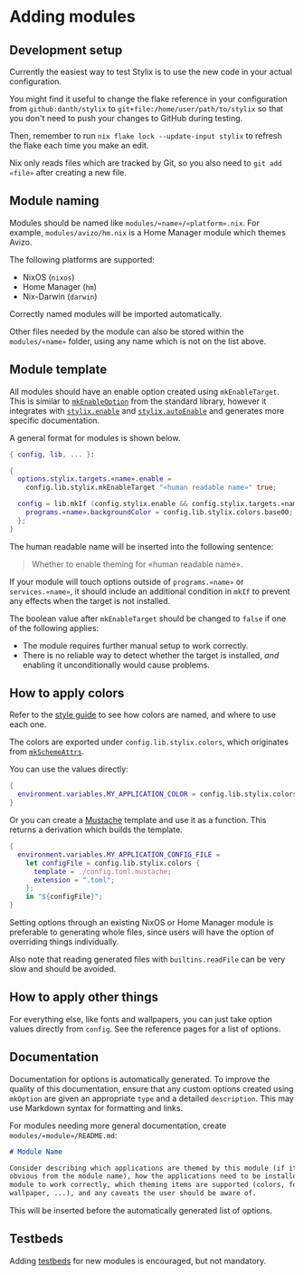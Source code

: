 # Adding modules

## Development setup

Currently the easiest way to test Stylix is to use the new code in your
actual configuration.

You might find it useful to change the flake reference in your configuration
from `github:danth/stylix` to `git+file:/home/user/path/to/stylix`
so that you don't need to push your changes to GitHub during testing.

Then, remember to run `nix flake lock --update-input stylix` to refresh the
flake each time you make an edit.

Nix only reads files which are tracked by Git, so you also need to
`git add «file»` after creating a new file.

## Module naming

Modules should be named like `modules/«name»/«platform».nix`. For example,
`modules/avizo/hm.nix` is a Home Manager module which themes Avizo.

The following platforms are supported:

- NixOS (`nixos`)
- Home Manager (`hm`)
- Nix-Darwin (`darwin`)

Correctly named modules will be imported automatically.

Other files needed by the module can also be stored within the
`modules/«name»` folder, using any name which is not on the list above.

## Module template

All modules should have an enable option created using `mkEnableTarget`.
This is similar to
[`mkEnableOption`](https://nix-community.github.io/docnix/reference/lib/options/lib-options-mkenableoption/)
from the standard library, however it integrates with
[`stylix.enable`](./options/nixos.md#stylixenable) and
[`stylix.autoEnable`](./options/nixos.md#stylixautoenable)
and generates more specific documentation.

A general format for modules is shown below.

```nix
{ config, lib, ... }:

{
  options.stylix.targets.«name».enable =
    config.lib.stylix.mkEnableTarget "«human readable name»" true;

  config = lib.mkIf (config.stylix.enable && config.stylix.targets.«name».enable) {
    programs.«name».backgroundColor = config.lib.stylix.colors.base00;
  };
}
```

The human readable name will be inserted into the following sentence:

> Whether to enable theming for «human readable name».

If your module will touch options outside of `programs.«name»` or `services.«name»`,
it should include an additional condition in `mkIf` to prevent any effects
when the target is not installed.

The boolean value after `mkEnableTarget` should be changed to `false` if
one of the following applies:

- The module requires further manual setup to work correctly.
- There is no reliable way to detect whether the target is installed, *and*
  enabling it unconditionally would cause problems.

## How to apply colors

Refer to the [style guide](./styling.md) to see how colors are named,
and where to use each one.

The colors are exported under `config.lib.stylix.colors`, which originates from
[`mkSchemeAttrs`](https://github.com/SenchoPens/base16.nix/blob/main/DOCUMENTATION.md#mkschemeattrs).

You can use the values directly:

```nix
{
  environment.variables.MY_APPLICATION_COLOR = config.lib.stylix.colors.base05;
}
```

Or you can create a [Mustache](http://mustache.github.io/) template and use
it as a function. This returns a derivation which builds the template.

```nix
{
  environment.variables.MY_APPLICATION_CONFIG_FILE =
    let configFile = config.lib.stylix.colors {
      template = ./config.toml.mustache;
      extension = ".toml";
    };
    in "${configFile}";
}
```

Setting options through an existing NixOS or Home Manager module is preferable
to generating whole files, since users will have the option of overriding things
individually.

Also note that reading generated files with `builtins.readFile` can be very
slow and should be avoided.

## How to apply other things

For everything else, like fonts and wallpapers, you can just take option values
directly from `config`. See the reference pages for a list of options.

## Documentation

Documentation for options is automatically generated. To improve the quality
of this documentation, ensure that any custom options created using `mkOption`
are given an appropriate `type` and a detailed `description`. This may use
Markdown syntax for formatting and links.

For modules needing more general documentation, create
`modules/«module»/README.md`:

```markdown
# Module Name

Consider describing which applications are themed by this module (if it's not
obvious from the module name), how the applications need to be installed for the
module to work correctly, which theming items are supported (colors, fonts,
wallpaper, ...), and any caveats the user should be aware of.
```

This will be inserted before the automatically generated list of options.

## Testbeds

Adding [testbeds](./testbeds.md) for new modules is encouraged, but not
mandatory.
